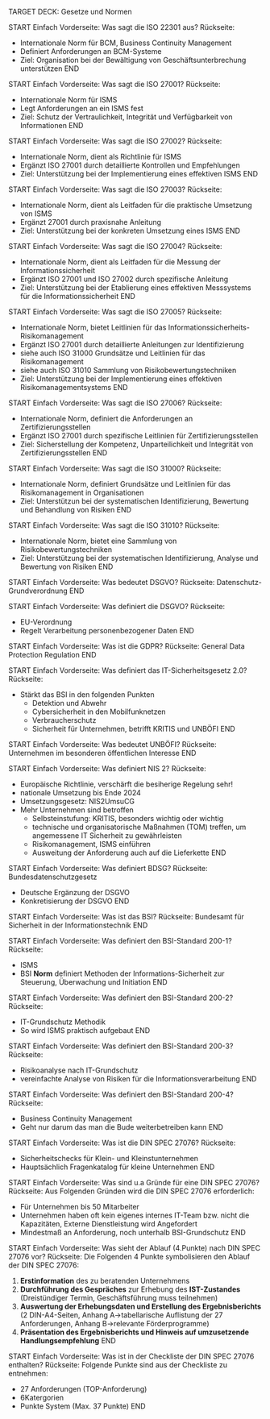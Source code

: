 TARGET DECK: Gesetze und Normen

START
Einfach
Vorderseite: Was sagt die ISO 22301 aus?
Rückseite:
* Internationale Norm für BCM, Business Continuity Management
* Definiert Anforderungen an BCM-Systeme
* Ziel: Organisation bei der Bewältigung von Geschäftsunterbrechung unterstützen
END

START
Einfach
Vorderseite: Was sagt die ISO 27001?
Rückseite:
* Internationale Norm für ISMS
* Legt Anforderungen an ein ISMS fest
* Ziel: Schutz der Vertraulichkeit, Integrität und Verfügbarkeit von Informationen
END

START
Einfach
Vorderseite: Was sagt die ISO 27002?
Rückseite:
* Internationale Norm, dient als Richtlinie für ISMS
* Ergänzt ISO 27001 durch detaillierte Kontrollen und Empfehlungen
* Ziel: Unterstützung bei der Implementierung eines effektiven ISMS
END

START
Einfach
Vorderseite: Was sagt die ISO 27003?
Rückseite:
* Internationale Norm, dient als Leitfaden für die praktische Umsetzung von ISMS
* Ergänzt 27001 durch praxisnahe Anleitung
* Ziel: Unterstützung bei der konkreten Umsetzung eines ISMS
END

START
Einfach
Vorderseite: Was sagt die ISO 27004?
Rückseite:
* Internationale Norm, dient als Leitfaden für die Messung der Informationssicherheit
* Ergänzt ISO 27001 und ISO 27002 durch spezifische Anleitung
* Ziel: Unterstützung bei der Etablierung eines effektiven Messsystems für die Informationssicherheit
END

START
Einfach
Vorderseite: Was sagt die ISO 27005?
Rückseite:
* Internationale Norm, bietet Leitlinien für das Informationssicherheits-Risikomanagement
* Ergänzt ISO 27001 durch detaillierte Anleitungen zur Identifizierung
* siehe auch ISO 31000 Grundsätze und Leitlinien für das Risikomanagement
* siehe auch ISO 31010 Sammlung von Risikobewertungstechniken
* Ziel: Unterstützung bei der Implementierung eines effektiven Risikomanagementsystems 
END

START
Einfach
Vorderseite: Was sagt die ISO 27006?
Rückseite:
* Internationale Norm, definiert die Anforderungen an Zertifizierungsstellen
* Ergänzt ISO 27001 durch spezifische Leitlinien für Zertifizierungsstellen
* Ziel: Sicherstellung der Kompetenz, Unparteilichkeit und Integrität von Zertifizierungsstellen
END

START
Einfach
Vorderseite: Was sagt die ISO 31000?
Rückseite:
* Internationale Norm, definiert Grundsätze und Leitlinien für das Risikomanagement in Organisationen
* Ziel: Unterstützun bei der systematischen Identifizierung, Bewertung und Behandlung von Risiken
END

START
Einfach
Vorderseite: Was sagt die ISO 31010?
Rückseite:
* Internationale Norm, bietet eine Sammlung von Risikobewertungstechniken 
* Ziel: Unterstützung bei der systematischen Identifizierung, Analyse und Bewertung von Risiken
END

START
Einfach
Vorderseite: Was bedeutet DSGVO?
Rückseite: Datenschutz-Grundverordnung
END

START
Einfach
Vorderseite: Was definiert die DSGVO?
Rückseite:
* EU-Verordnung
* Regelt Verarbeitung personenbezogener Daten
END

START
Einfach
Vorderseite: Was ist die GDPR?
Rückseite: General Data Protection Regulation
END

START
Einfach
Vorderseite: Was definiert das IT-Sicherheitsgesetz 2.0?
Rückseite:
* Stärkt das BSI in den folgenden Punkten
  - Detektion und Abwehr
  - Cybersicherheit in den Mobilfunknetzen
  - Verbraucherschutz
  - Sicherheit für Unternehmen, betrifft KRITIS und UNBÖFI
END

START
Einfach
Vorderseite: Was bedeutet UNBÖFI?
Rückseite: Unternehmen im besonderen öffentlichen Interesse
END

START
Einfach
Vorderseite: Was definiert NIS 2?
Rückseite:
* Europäische Richtlinie, verschärft die besiherige Regelung sehr!
* nationale Umsetzung bis Ende 2024
* Umsetzungsgesetz: NIS2UmsuCG
* Mehr Unternehmen sind betroffen
  - Selbsteinstufung: KRITIS, besonders wichtig oder wichtig
  - technische und organisatorische Maßnahmen (TOM) treffen, um angemessene IT Sicherheit zu gewährleisten
  - Risikomanagement, ISMS einführen
  - Ausweitung der Anforderung auch auf die Lieferkette 
END

START
Einfach
Vorderseite: Was definiert BDSG?
Rückseite:
Bundesdatenschutzgesetz
* Deutsche Ergänzung der DSGVO
* Konkretisierung der DSGVO
END

START
Einfach
Vorderseite: Was ist das BSI?
Rückseite: Bundesamt für Sicherheit in der Informationstechnik
END

START
Einfach
Vorderseite: Was definiert den BSI-Standard 200-1?
Rückseite:
* ISMS
* BSI **Norm** definiert Methoden der Informations-Sicherheit zur Steuerung, Überwachung und Initiation
END

START
Einfach
Vorderseite: Was definiert den BSI-Standard 200-2?
Rückseite:
* IT-Grundschutz Methodik
* So wird ISMS praktisch aufgebaut
END

START
Einfach
Vorderseite: Was definiert den BSI-Standard 200-3?
Rückseite:
* Risikoanalyse nach IT-Grundschutz
* vereinfachte Analyse von Risiken für die Informationsverarbeitung
END

START
Einfach
Vorderseite: Was definiert den BSI-Standard 200-4?
Rückseite:
* Business Continuity Management
* Geht nur darum das man die Bude weiterbetreiben kann 
END

START
Einfach
Vorderseite: Was ist die DIN SPEC 27076?
Rückseite: 
- Sicherheitschecks für Klein- und Kleinstunternehmen
- Hauptsächlich Fragenkatalog für kleine Unternehmen
END

START
Einfach
Vorderseite: Was sind u.a Gründe für eine DIN SPEC 27076?
Rückseite: Aus Folgenden Gründen wird die DIN SPEC 27076 erforderlich:
- Für Unternehmen bis 50 Mitarbeiter
- Unternehmen haben oft kein eigenes internes IT-Team bzw. nicht die Kapazitäten, Externe Dienstleistung wird Angefordert
- Mindestmaß  an Anforderung, noch unterhalb BSI-Grundschutz
END

START
Einfach
Vorderseite: Was sieht der Ablauf (4.Punkte) nach DIN SPEC 27076 vor?
Rückseite: Die Folgenden 4 Punkte symbolisieren den Ablauf der DIN SPEC 27076:
1. **Erstinformation** des zu beratenden Unternehmens
2. **Durchführung des Gespräches** zur Erhebung des **IST-Zustandes** (Dreistündiger Termin, Geschäftsführung muss teilnehmen)
3. **Auswertung der Erhebungsdaten und Erstellung des Ergebnisberichts** (2 DIN-A4-Seiten, Anhang A->tabellarische Auflistung der 27 Anforderungen, Anhang B->relevante Förderprogramme)
4. **Präsentation des Ergebnisberichts und Hinweis auf umzusetzende Handlungsempfehlung**
END

START
Einfach
Vorderseite: Was ist in der Checkliste der DIN SPEC 27076 enthalten?
Rückseite: Folgende Punkte sind aus der Checkliste zu entnehmen:
- 27 Anforderungen (TOP-Anforderung)
- 6Katergorien
- Punkte System (Max. 37 Punkte)
END